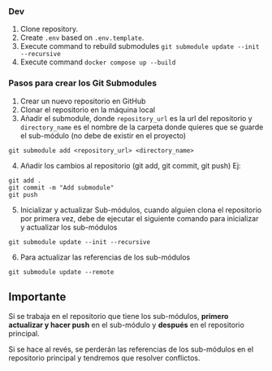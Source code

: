 ### Dev

1. Clone repository.
2. Create `.env` based on `.env.template`.
3. Execute command to rebuild submodules
   `git submodule update --init --recursive`
4. Execute command `docker compose up --build`

### Pasos para crear los Git Submodules

1. Crear un nuevo repositorio en GitHub
2. Clonar el repositorio en la máquina local
3. Añadir el submodule, donde `repository_url` es la url del repositorio y
   `directory_name` es el nombre de la carpeta donde quieres que se guarde el
   sub-módulo (no debe de existir en el proyecto)

```
git submodule add <repository_url> <directory_name>
```

4. Añadir los cambios al repositorio (git add, git commit, git push) Ej:

```
git add .
git commit -m "Add submodule"
git push
```

5. Inicializar y actualizar Sub-módulos, cuando alguien clona el repositorio por
   primera vez, debe de ejecutar el siguiente comando para inicializar y
   actualizar los sub-módulos

```
git submodule update --init --recursive
```

6. Para actualizar las referencias de los sub-módulos

```
git submodule update --remote
```

## Importante

Si se trabaja en el repositorio que tiene los sub-módulos, **primero actualizar
y hacer push** en el sub-módulo y **después** en el repositorio principal.

Si se hace al revés, se perderán las referencias de los sub-módulos en el
repositorio principal y tendremos que resolver conflictos.
